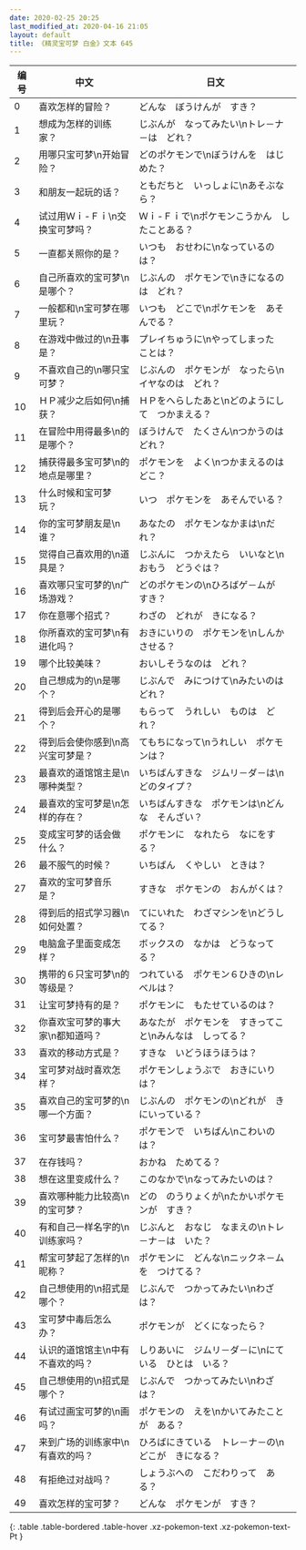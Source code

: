 ```yaml
---
date: 2020-02-25 20:25
last_modified_at: 2020-04-16 21:05
layout: default
title: 《精灵宝可梦 白金》文本 645
---
```

| 编号 | 中文 | 日文 |
| ---- | ---- | ---- |
| 0 | 喜欢怎样的冒险？ | どんな　ぼうけんが　すき？ |
| 1 | 想成为怎样的训练家？ | じぶんが　なってみたい\nトレ－ナ－は　どれ？ |
| 2 | 用哪只宝可梦\n开始冒险？ | どのポケモンで\nぼうけんを　はじめた？ |
| 3 | 和朋友一起玩的话？ | ともだちと　いっしょに\nあそぶなら？ |
| 4 | 试过用Ｗｉ-Ｆｉ\n交换宝可梦吗？ | Ｗｉ-Ｆｉで\nポケモンこうかん　したことある？ |
| 5 | 一直都关照你的是？ | いつも　おせわに\nなっているのは？ |
| 6 | 自己所喜欢的宝可梦\n是哪个？ | じぶんの　ポケモンで\nきになるのは　どれ？ |
| 7 | 一般都和\n宝可梦在哪里玩？ | いつも　どこで\nポケモンを　あそんでる？ |
| 8 | 在游戏中做过的\n丑事是？ | プレイちゅうに\nやってしまった　ことは？ |
| 9 | 不喜欢自己的\n哪只宝可梦？ | じぶんの　ポケモンが　なったら\nイヤなのは　どれ？ |
| 10 | ＨＰ减少之后如何\n捕获？ | ＨＰをへらしたあと\nどのようにして　つかまえる？ |
| 11 | 在冒险中用得最多\n的是哪个？ | ぼうけんで　たくさん\nつかうのは　どれ？ |
| 12 | 捕获得最多宝可梦\n的地点是哪里？ | ポケモンを　よく\nつかまえるのは　どこ？ |
| 13 | 什么时候和宝可梦玩？ | いつ　ポケモンを　あそんでいる？ |
| 14 | 你的宝可梦朋友是\n谁？ | あなたの　ポケモンなかまは\nだれ？ |
| 15 | 觉得自己喜欢用的\n道具是？ | じぶんに　つかえたら　いいなと\nおもう　どうぐは？ |
| 16 | 喜欢哪只宝可梦的\n广场游戏？ | どのポケモンの\nひろばゲ－ムが　すき？ |
| 17 | 你在意哪个招式？ | わざの　どれが　きになる？ |
| 18 | 你所喜欢的宝可梦\n有进化吗？ | おきにいりの　ポケモンを\nしんかさせる？ |
| 19 | 哪个比较美味？ | おいしそうなのは　どれ？ |
| 20 | 自己想成为的\n是哪个？ | じぶんで　みにつけて\nみたいのは　どれ？ |
| 21 | 得到后会开心的是哪个？ | もらって　うれしい　ものは　どれ？ |
| 22 | 得到后会使你感到\n高兴宝可梦是？ | てもちになって\nうれしい　ポケモンは？ |
| 23 | 最喜欢的道馆馆主是\n哪种类型？ | いちばんすきな　ジムリ－ダ－は\nどのタイプ？ |
| 24 | 最喜欢的宝可梦是\n怎样的存在？ | いちばんすきな　ポケモンは\nどんな　そんざい？ |
| 25 | 变成宝可梦的话会做什么？ | ポケモンに　なれたら　なにをする？ |
| 26 | 最不服气的时候？ | いちばん　くやしい　ときは？ |
| 27 | 喜欢的宝可梦音乐是？ | すきな　ポケモンの　おんがくは？ |
| 28 | 得到后的招式学习器\n如何处置？ | てにいれた　わざマシンを\nどうしてる？ |
| 29 | 电脑盒子里面变成怎样？ | ボックスの　なかは　どうなってる？ |
| 30 | 携带的６只宝可梦\n的等级是？ | つれている　ポケモン６ひきの\nレベルは？ |
| 31 | 让宝可梦持有的是？ | ポケモンに　もたせているのは？ |
| 32 | 你喜欢宝可梦的事大家\n都知道吗？ | あなたが　ポケモンを　すきってこと\nみんなは　しってる？ |
| 33 | 喜欢的移动方式是？ | すきな　いどうほうほうは？ |
| 34 | 宝可梦对战时喜欢怎样？ | ポケモンしょうぶで　おきにいりは？ |
| 35 | 喜欢自己的宝可梦的\n哪一个方面？ | じぶんの　ポケモンの\nどれが　きにいっている？ |
| 36 | 宝可梦最害怕什么？ | ポケモンで　いちばん\nこわいのは？ |
| 37 | 在存钱吗？ | おかね　ためてる？ |
| 38 | 想在这里变成什么？ | このなかで\nなってみたいのは？ |
| 39 | 喜欢哪种能力比较高\n的宝可梦？ | どの　のうりょくが\nたかいポケモンが　すき？ |
| 40 | 有和自己一样名字的\n训练家吗？ | じぶんと　おなじ　なまえの\nトレ－ナ－は　いた？ |
| 41 | 帮宝可梦起了怎样的\n昵称？ | ポケモンに　どんな\nニックネ－ムを　つけてる？ |
| 42 | 自己想使用的\n招式是哪个？ | じぶんで　つかってみたい\nわざは？ |
| 43 | 宝可梦中毒后怎么办？ | ポケモンが　どくになったら？ |
| 44 | 认识的道馆馆主\n中有不喜欢的吗？ | しりあいに　ジムリ－ダ－に\nにている　ひとは　いる？ |
| 45 | 自己想使用的\n招式是哪个？ | じぶんで　つかってみたい\nわざは？ |
| 46 | 有试过画宝可梦的\n画吗？ | ポケモンの　えを\nかいてみたことが　ある？ |
| 47 | 来到广场的训练家中\n有喜欢的吗？ | ひろばにきている　トレ－ナ－の\nどこが　きになる？ |
| 48 | 有拒绝过对战吗？ | しょうぶへの　こだわりって　ある？ |
| 49 | 喜欢怎样的宝可梦？ | どんな　ポケモンが　すき？ |
{: .table .table-bordered .table-hover .xz-pokemon-text .xz-pokemon-text-Pt }